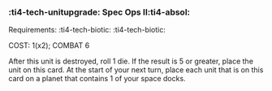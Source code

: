 ### :ti4-tech-unitupgrade: **Spec Ops II**:ti4-absol:

Requirements: :ti4-tech-biotic: :ti4-tech-biotic:

COST: 1(x2); COMBAT 6

After this unit is destroyed, roll 1 die.
If the result is 5 or greater, place the unit on this card.
At the start of your next turn, place each unit that is on this card on a planet that contains 1 of your space docks.
